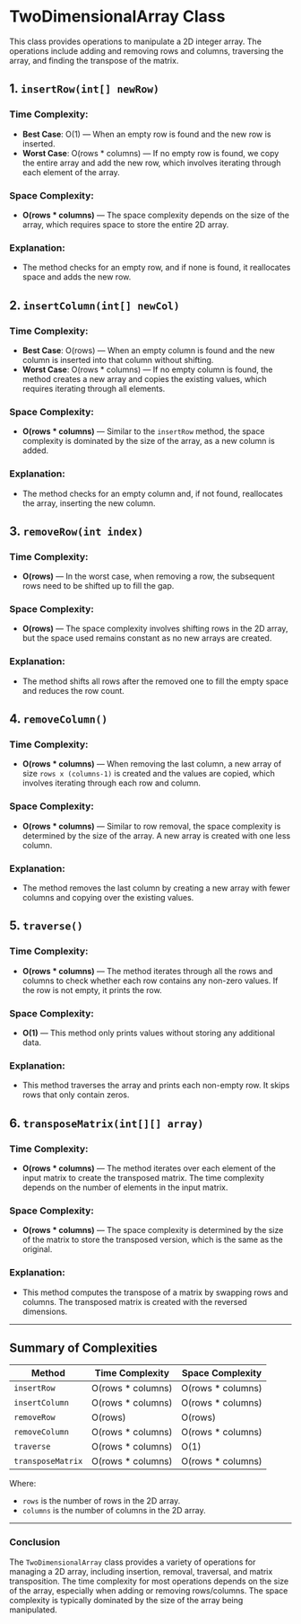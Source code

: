 # TwoDimensionalArray Class

This class provides operations to manipulate a 2D integer array. The operations include adding and removing rows and columns, traversing the array, and finding the transpose of the matrix.

## 1. `insertRow(int[] newRow)`

### Time Complexity:
- **Best Case**: O(1) — When an empty row is found and the new row is inserted.
- **Worst Case**: O(rows * columns) — If no empty row is found, we copy the entire array and add the new row, which involves iterating through each element of the array.
  
### Space Complexity:
- **O(rows * columns)** — The space complexity depends on the size of the array, which requires space to store the entire 2D array.

### Explanation:
- The method checks for an empty row, and if none is found, it reallocates space and adds the new row. 

## 2. `insertColumn(int[] newCol)`

### Time Complexity:
- **Best Case**: O(rows) — When an empty column is found and the new column is inserted into that column without shifting.
- **Worst Case**: O(rows * columns) — If no empty column is found, the method creates a new array and copies the existing values, which requires iterating through all elements.

### Space Complexity:
- **O(rows * columns)** — Similar to the `insertRow` method, the space complexity is dominated by the size of the array, as a new column is added.

### Explanation:
- The method checks for an empty column and, if not found, reallocates the array, inserting the new column.

## 3. `removeRow(int index)`

### Time Complexity:
- **O(rows)** — In the worst case, when removing a row, the subsequent rows need to be shifted up to fill the gap.
  
### Space Complexity:
- **O(rows)** — The space complexity involves shifting rows in the 2D array, but the space used remains constant as no new arrays are created.

### Explanation:
- The method shifts all rows after the removed one to fill the empty space and reduces the row count.

## 4. `removeColumn()`

### Time Complexity:
- **O(rows * columns)** — When removing the last column, a new array of size `rows x (columns-1)` is created and the values are copied, which involves iterating through each row and column.

### Space Complexity:
- **O(rows * columns)** — Similar to row removal, the space complexity is determined by the size of the array. A new array is created with one less column.

### Explanation:
- The method removes the last column by creating a new array with fewer columns and copying over the existing values.

## 5. `traverse()`

### Time Complexity:
- **O(rows * columns)** — The method iterates through all the rows and columns to check whether each row contains any non-zero values. If the row is not empty, it prints the row.

### Space Complexity:
- **O(1)** — This method only prints values without storing any additional data.

### Explanation:
- This method traverses the array and prints each non-empty row. It skips rows that only contain zeros.

## 6. `transposeMatrix(int[][] array)`

### Time Complexity:
- **O(rows * columns)** — The method iterates over each element of the input matrix to create the transposed matrix. The time complexity depends on the number of elements in the input matrix.

### Space Complexity:
- **O(rows * columns)** — The space complexity is determined by the size of the matrix to store the transposed version, which is the same as the original.

### Explanation:
- This method computes the transpose of a matrix by swapping rows and columns. The transposed matrix is created with the reversed dimensions.

---

## Summary of Complexities

| Method                       | Time Complexity        | Space Complexity     |
|------------------------------|------------------------|----------------------|
| `insertRow`                  | O(rows * columns)      | O(rows * columns)    |
| `insertColumn`               | O(rows * columns)      | O(rows * columns)    |
| `removeRow`                  | O(rows)                | O(rows)              |
| `removeColumn`               | O(rows * columns)      | O(rows * columns)    |
| `traverse`                   | O(rows * columns)      | O(1)                 |
| `transposeMatrix`            | O(rows * columns)      | O(rows * columns)    |

Where:
- `rows` is the number of rows in the 2D array.
- `columns` is the number of columns in the 2D array.

---

### Conclusion

The `TwoDimensionalArray` class provides a variety of operations for managing a 2D array, including insertion, removal, traversal, and matrix transposition. The time complexity for most operations depends on the size of the array, especially when adding or removing rows/columns. The space complexity is typically dominated by the size of the array being manipulated.
